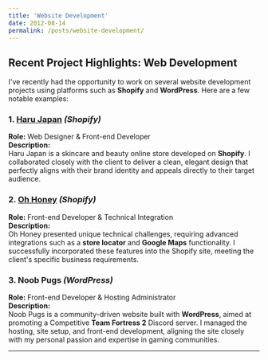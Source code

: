 ```yaml
---
title: 'Website Development'
date: 2012-08-14
permalink: /posts/website-development/
---
```

## Recent Project Highlights: Web Development

I've recently had the opportunity to work on several website development projects using platforms such as **Shopify** and **WordPress**. Here are a few notable examples:

### 1. [Haru Japan](https://harujapan.com.au) *(Shopify)*
**Role:** Web Designer & Front-end Developer  
**Description:**  
Haru Japan is a skincare and beauty online store developed on **Shopify**. I collaborated closely with the client to deliver a clean, elegant design that perfectly aligns with their brand identity and appeals directly to their target audience.

### 2. [Oh Honey](https://ohhoney.au) *(Shopify)*
**Role:** Front-end Developer & Technical Integration  
**Description:**  
Oh Honey presented unique technical challenges, requiring advanced integrations such as a **store locator** and **Google Maps** functionality. I successfully incorporated these features into the Shopify site, meeting the client's specific business requirements.

### 3. Noob Pugs *(WordPress)*
**Role:** Front-end Developer & Hosting Administrator  
**Description:**  
Noob Pugs is a community-driven website built with **WordPress**, aimed at promoting a Competitive **Team Fortress 2** Discord server. I managed the hosting, site setup, and front-end development, aligning the site closely with my personal passion and expertise in gaming communities.

---

